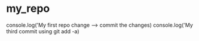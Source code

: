 # my_repo
console.log('My first repo change --> commit the changes)
console.log('My third commit using git add -a)
